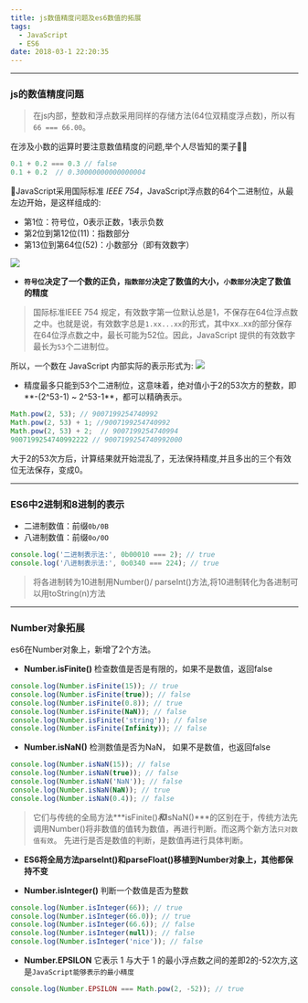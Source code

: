 ```yaml
---
title: js数值精度问题及es6数值的拓展
tags:
  - JavaScript
  - ES6
date: 2018-03-1 22:20:35
---
```

*** 
### js的数值精度问题
> 在js内部，整数和浮点数采用同样的存储方法(64位双精度浮点数)，所以有``66 === 66.00``。

在涉及小数的运算时要注意数值精度的问题,举个人尽皆知的栗子🌰
``` javascript
0.1 + 0.2 === 0.3 // false
0.1 + 0.2  // 0.30000000000000004
```
JavaScript采用国际标准 *IEEE 754*，JavaScript浮点数的64个二进制位，从最左边开始，是这样组成的: 
- 第1位：符号位，0表示正数，1表示负数
- 第2位到第12位(11)：指数部分
- 第13位到第64位(52)：小数部分（即有效数字）

![](http://ovc5dgvpb.bkt.clouddn.com/1A476B51-0342-43EE-907D-B48758EE9999.png)

- **``符号位``决定了一个数的正负，``指数部分``决定了数值的大小，``小数部分``决定了数值的精度**

> 国际标准IEEE 754 规定，有效数字第一位默认总是1，不保存在64位浮点数之中。也就是说，有效数字总是``1.xx...xx``的形式，其中xx..xx的部分保存在64位浮点数之中，最长可能为52位。因此，JavaScript 提供的有效数字最长为``53``个二进制位。

  所以，一个数在 JavaScript 内部实际的表示形式为: 
![](http://ovc5dgvpb.bkt.clouddn.com/WX20180312-014226@2x.png)

- 精度最多只能到53个二进制位，这意味着，绝对值小于2的53次方的整数，即**-(2^53-1) ~  2^53-1**，都可以精确表示。
``` javascript
Math.pow(2, 53); // 9007199254740992
Math.pow(2, 53) + 1; //9007199254740992
Math.pow(2, 53) + 2;  // 9007199254740994
9007199254740992222 // 9007199254740992000
```
  大于2的53次方后，计算结果就开始混乱了，无法保持精度,并且多出的三个有效位无法保存，变成0。

***
### ES6中2进制和8进制的表示
- 二进制数值：前缀``0b/0B``
- 八进制数值：前缀``0o/0O``
``` javascript
console.log('二进制表示法:', 0b00010 === 2); // true
console.log('八进制表示法:', 0o0340 === 224); // true
```
> 将各进制转为10进制用Number()/ parseInt()方法,将10进制转化为各进制可以用toString(n)方法

***
### Number对象拓展
es6在Number对象上，新增了2个方法。
- **Number.isFinite()**   检查数值是否是有限的，如果不是数值，返回false
``` javascript
console.log(Number.isFinite(15)); // true
console.log(Number.isFinite(true)); // false
console.log(Number.isFinite(0.8)); // true
console.log(Number.isFinite(NaN)); // false
console.log(Number.isFinite('string')); // false
console.log(Number.isFinite(Infinity)); // false
```

- **Number.isNaN()**   检测数值是否为NaN， 如果不是数值，也返回false
``` javascript
console.log(Number.isNaN(15)); // false
console.log(Number.isNaN(true)); // false
console.log(Number.isNaN('NaN')); // false
console.log(Number.isNaN(NaN)); // true
console.log(Number.isNaN(0.4)); // false
```
> 它们与传统的全局方法***isFinite()***和***isNaN()***的区别在于，传统方法先调用Number()将非数值的值转为数值，再进行判断。而这两个新方法``只对数值有效``。 先进行是否是数值的判断，是数值再进行具体判断。

-  **ES6将全局方法parseInt()和parseFloat()移植到Number对象上，其他都保持不变**

- **Number.isInteger()** 判断一个数值是否为整数
``` javascript
console.log(Number.isInteger(66)); // true
console.log(Number.isInteger(66.0)); // true
console.log(Number.isInteger(66.6)); // false
console.log(Number.isInteger(null)); // false
console.log(Number.isInteger('nice')); // false
```
- **Number.EPSILON**  它表示 1 与大于 1 的最小浮点数之间的差即2的-52次方,这是``JavaScript能够表示的最小精度``
``` javascript
console.log(Number.EPSILON === Math.pow(2, -52)); // true
```